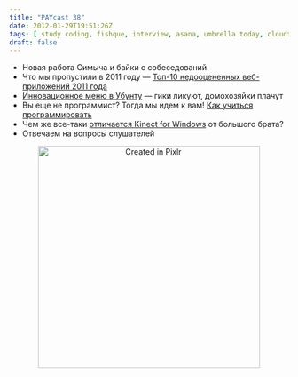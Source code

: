 ```yaml
---
title: "PAYcast 38"
date: 2012-01-29T19:51:26Z
tags: [ study coding, fishque, interview, asana, umbrella today, cloudtact, pixlr, ifttt, PAYcast, Kinect, new job, Ubuntu ]
draft: false
---
```

<ul>
<li>Новая работа Симыча и байки с собеседований</li>
<li>Что мы пропустили в 2011 году &#8212; <a href="http://habrahabr.ru/blogs/internet/135350/" target="_blank">Топ-10 недооцененных веб-приложений 2011 года</a></li>
<li><a href="http://www.markshuttleworth.com/archives/939" target="_blank">Инновационное меню в Убунту</a> &#8212; гики ликуют, домохозяйки плачут</li>
<li>Вы еще не программист? Тогда мы идем к вам! <a href="http://thenextweb.com/dd/2012/01/21/7-ways-to-start-learning-how-to-code-right-now-for-free/" target="_blank">Как учиться программировать</a></li>
<li>Чем же все-таки <a href="http://blogs.msdn.com/b/kinectforwindows/archive/2012/01/20/near-mode-what-it-is-and-isn-t.aspx" target="_blank">отличается Kinect for Windows</a> от большого брата?</li>
<li>Отвечаем на вопросы слушателей</li>
</ul>
<p><center><img src="http://paycast.ru/posts_images/PAYcast38_crap.jpg" alt="Created in Pixlr" width="400" /></center></p>

     